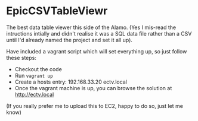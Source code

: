 # EpicCSVTableViewr

The best data table viewer this side of the Alamo. (Yes I mis-read the intructions intially and didn't realise it was
a SQL data file rather than a CSV until I'd already named the project and set it all up).

Have included a vagrant script which will set everything up, so just follow these steps:

* Checkout the code
* Run `vagrant up`
* Create a hosts entry: 192.168.33.20 ectv.local
* Once the vagrant machine is up, you can browse the solution at http://ectv.local

(If you really prefer me to upload this to EC2, happy to do so, just let me know)